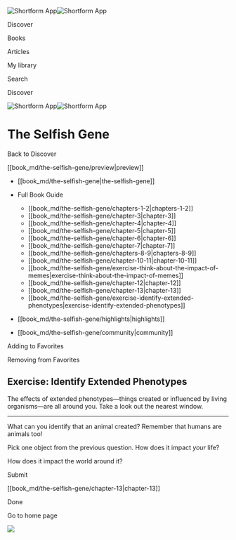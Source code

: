 ![Shortform App](/img/logo.36a2399e.svg)![Shortform App](/img/logo-dark.70c1b072.svg)

Discover

Books

Articles

My library

Search

Discover

![Shortform App](/img/logo.36a2399e.svg)![Shortform App](/img/logo-dark.70c1b072.svg)

# The Selfish Gene

Back to Discover

[[book_md/the-selfish-gene/preview|preview]]

  * [[book_md/the-selfish-gene|the-selfish-gene]]
  * Full Book Guide

    * [[book_md/the-selfish-gene/chapters-1-2|chapters-1-2]]
    * [[book_md/the-selfish-gene/chapter-3|chapter-3]]
    * [[book_md/the-selfish-gene/chapter-4|chapter-4]]
    * [[book_md/the-selfish-gene/chapter-5|chapter-5]]
    * [[book_md/the-selfish-gene/chapter-6|chapter-6]]
    * [[book_md/the-selfish-gene/chapter-7|chapter-7]]
    * [[book_md/the-selfish-gene/chapters-8-9|chapters-8-9]]
    * [[book_md/the-selfish-gene/chapter-10-11|chapter-10-11]]
    * [[book_md/the-selfish-gene/exercise-think-about-the-impact-of-memes|exercise-think-about-the-impact-of-memes]]
    * [[book_md/the-selfish-gene/chapter-12|chapter-12]]
    * [[book_md/the-selfish-gene/chapter-13|chapter-13]]
    * [[book_md/the-selfish-gene/exercise-identify-extended-phenotypes|exercise-identify-extended-phenotypes]]
  * [[book_md/the-selfish-gene/highlights|highlights]]
  * [[book_md/the-selfish-gene/community|community]]



Adding to Favorites 

Removing from Favorites 

## Exercise: Identify Extended Phenotypes

The effects of extended phenotypes—things created or influenced by living organisms—are all around you. Take a look out the nearest window.

* * *

What can you identify that an animal created? Remember that humans are animals too!

Pick one object from the previous question. How does it impact _your_ life?

How does it impact the world around it?

Submit 

[[book_md/the-selfish-gene/chapter-13|chapter-13]]

Done

Go to home page 

![](https://bat.bing.com/action/0?ti=56018282&Ver=2&mid=660fbe8e-2d41-4d14-874d-f30260365a81&sid=1711133063fa11eebdec89a8b8ae3bbc&vid=171147a063fa11eea7440fcfeb230d96&vids=0&msclkid=N&pi=0&lg=en-US&sw=800&sh=600&sc=24&nwd=1&tl=Shortform%20%7C%20Book&p=https%3A%2F%2Fwww.shortform.com%2Fapp%2Fbook%2Fthe-selfish-gene%2Fexercise-identify-extended-phenotypes&r=&lt=326&evt=pageLoad&sv=1&rn=759107)
